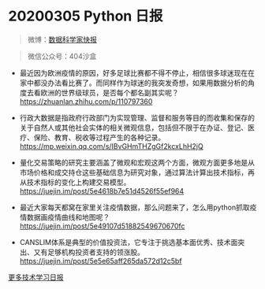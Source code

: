 # 20200305 Python 日报
> 微博：[数据科学家快报](https://www.weibo.com/wukehao)

> 微信公众号：404沙盒

- 最近因为欧洲疫情的原因，好多足球比赛都不得不停止，相信很多球迷现在在家中都没办法看比赛了。而同样作为球迷的我突发奇想，如果用数据分析的角度去看欧洲的世界级球员，是否每个都名副其实呢？https://zhuanlan.zhihu.com/p/110797360

- 行政大数据是指政府行政部门为实现管理、监督和服务等目的而收集和保存的关于自然人或其他社会实体的相关微观信息，包括但不限于在办证、登记、医疗、保险、教育、税收等过程产生的各种记录。
https://mp.weixin.qq.com/s/IBvGHmTHZgGf2kcxLhH2jQ

- 量化交易策略的研究主要涵盖了微观和宏观这两个方面，微观方面更多地是从市场价格和成交持仓这些基础信息为研究对象，通过算法计算出技术指标，再从技术指标的变化上构建交易模型。https://juejin.im/post/5e4618b7e51d4526f55ef964

- 最近大家每天都窝在家里关注疫情数据，那么问题来了，怎么用python抓取疫情数据画疫情曲线和地图呢？https://juejin.im/post/5e49107d51882549670670fc

- CANSLIM体系是典型的价值投资法，它专注于挑选基本面优秀、技术面突出、又有足够机构投资者支持的领涨股。https://juejin.im/post/5e5e65aff265da572d12c5bf

[更多技术学习日报](https://github.com/KehaoWu/dailypython)
